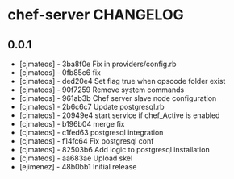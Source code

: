 # chef-server CHANGELOG

## 0.0.1
- [cjmateos] - 3ba8f0e Fix in providers/config.rb
- [cjmateos] - 0fb85c6 fix
- [cjmateos] - ded20e4 Set flag true when opscode folder exist
- [cjmateos] - 90f7259 Remove system commands
- [cjmateos] - 961ab3b Chef server slave node configuration
- [cjmateos] - 2b6c6c7 Update postgresql.rb
- [cjmateos] - 20949e4 start service if chef_Active is enabled
- [cjmateos] - b196b04 merge fix
- [cjmateos] - c1fed63 postgresql integration
- [cjmateos] - f14fc64 Fix postgresql conf
- [cjmateos] - 82503b6 Add logic to postgresql installation
- [cjmateos] - aa683ae Upload skel
- [ejimenez] - 48b0bb1 Initial release
